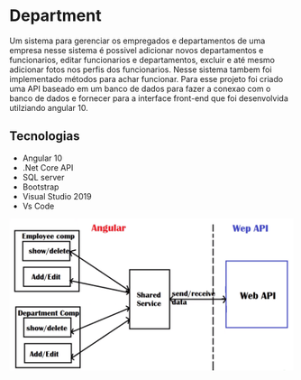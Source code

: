 # Department
Um sistema para gerenciar os empregados e departamentos de uma empresa nesse sistema é possivel adicionar novos departamentos e funcionarios, editar funcionarios e departamentos, excluir e até mesmo adicionar fotos nos perfis dos funcionarios. Nesse sistema tambem foi implementado métodos para achar funcionar. Para esse projeto foi criado uma API baseado em um banco de dados para fazer a conexao com o banco de dados e fornecer para a interface front-end que foi desenvolvida utilziando angular 10.

## Tecnologias
- Angular 10
- .Net Core API
- SQL server
- Bootstrap
- Visual Studio 2019
- Vs Code

![](https://github.com/DiegoLins10/Department/blob/master/bd/Projeto.png)
